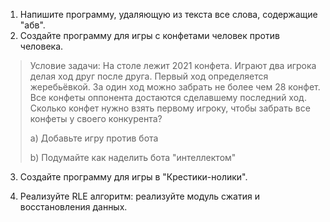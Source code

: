 1. Напишите программу, удаляющую из текста все слова, содержащие "абв".
2. Создайте программу для игры с конфетами человек против человека.

> Условие задачи: На столе лежит 2021 конфета. Играют два игрока делая ход друг после друга. Первый ход определяется
> жеребьёвкой. За один ход можно забрать не более чем 28 конфет. Все конфеты оппонента достаются сделавшему последний
> ход.
> Сколько конфет нужно взять первому игроку, чтобы забрать все конфеты у своего конкурента?
>
>a) Добавьте игру против бота
>
>b) Подумайте как наделить бота "интеллектом"

3. Создайте программу для игры в "Крестики-нолики".

4. Реализуйте RLE алгоритм: реализуйте модуль сжатия и восстановления данных.